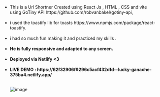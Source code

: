 
<ul>
<li>This is a Url Shortner Created  using React Js , HTML , CSS and vite using GoTiny API  https://github.com/robvanbakel/gotiny-api, </li><br/>
<li>i used the toastify lib for toasts  https://www.npmjs.com/package/react-toastify.</li> <br/>
<li>i had so much fun making it and practiced my skills . </li><br/>
<li><b> He is fully responsive and adapted to any screen.</li> </b> <br/>
<li><b> Deployed via Netlify <3 </li> </b> <br/>
<li> <b> LIVE DEMO : https://62f32906f9296c5acf432dfd--lucky-ganache-375ba4.netlify.app/ </b> </li>

<br/>![image](https://user-images.githubusercontent.com/88171482/183806941-61c92c53-7e91-415c-b4f1-a00cfc564f99.png)

</ul>
